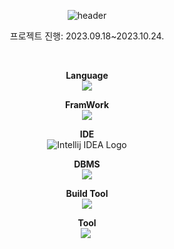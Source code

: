 <div align="center">

![header](https://capsule-render.vercel.app/api?type=waving&color=auto&height=200&section=header&text=TeamProject%20JobStartUp&fontSize=70&fontColor=#000000)

</div>

<div align="center">

프로젝트 진행: 2023.09.18~2023.10.24.

</div>


<br/>

<div align="center">
  
**Language**<br/>
<img src="https://img.shields.io/badge/Javascript-F7DF1E?style=flat&logo=Javascript&logoColor=white"/><br/>

**FramWork**<br/>
<img src="https://img.shields.io/badge/Spring Boot-6DB33F?style=flat&logo=Spring Boot&logoColor=white"/><br/>

**IDE**<br/>
<img src="https://assets.stickpng.com/images/58480910cef1014c0b5e48f7.png" alt="Intellij IDEA Logo" itemprop="contentUrl"><br/>

**DBMS**<br/>
<img src="https://img.shields.io/badge/Oracle-F80000?style=flat&logo=Oracle&logoColor=white"/><br/>

**Build Tool**<br/>
<img src="https://img.shields.io/badge/Gradle-02303A?style=flat&logo=Gradle&logoColor=white"/><br/>

**Tool**<br/>
<img src="https://img.shields.io/badge/Figma-F24E1E?style=flat&logo=Figma&logoColor=white"/>&nbsp;


</div>
